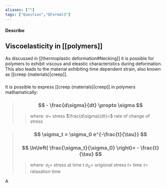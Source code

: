 ```yaml
---
aliases: [""]
tags: ["Question","QFormat3"]
---
```


#### Describe
## Viscoelasticity in [[polymers]]
As discussed in [[thermoplastic deformation#Necking]] it is possible for polymers to exhibit viscous and eleastic characteristics during deformation. 
This also leads to the material exhibiting time dependent strain, also known as [[creep (materials)|creep]].

### 

It is possible to express [[creep (materials)|creep]] in polymers mathamatically:
> ### $$ - \frac{d\sigma}{dt} \propto \sigma $$ 
>> where:
>> $\sigma=$ stress
>> $\frac{d\sigma}{dt}=$ rate of change of stress

> ### $$ \sigma_t = \sigma_0 e^{-\frac{t}{\tau}} $$
> ### $$ \ln\left( \frac{\sigma_t}{\sigma_0} \right)= - \frac{t}{\tau} $$ 
>> where:
>> $\sigma_t=$ stress at time t
>> $\sigma_0=$ origional stress
>> $t=$ time
>> $\tau=$ relaxation time

A